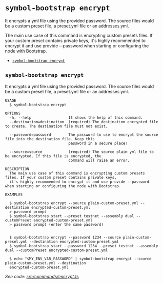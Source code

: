 `symbol-bootstrap encrypt`
==========================

It encrypts a yml file using the provided password. The source files would be a custom preset file, a preset.yml file or an addresses.yml.

The main use case of this command is encrypting custom presets files. If your custom preset contains private keys, it's highly recommended to encrypt it and use provide --password when starting or configuring the node with Bootstrap.

* [`symbol-bootstrap encrypt`](#symbol-bootstrap-encrypt)

## `symbol-bootstrap encrypt`

It encrypts a yml file using the provided password. The source files would be a custom preset file, a preset.yml file or an addresses.yml.

```
USAGE
  $ symbol-bootstrap encrypt

OPTIONS
  -h, --help                 It shows the help of this command.
  --destination=destination  (required) The destination encrypted file to create. The destination file must not exist.

  --password=password        The password to use to encrypt the source file into the destination file. Keep this
                             password in a secure place!

  --source=source            (required) The source plain yml file to be encrypted. If this file is encrypted, the
                             command will raise an error.

DESCRIPTION
  The main use case of this command is encrypting custom presets files. If your custom preset contains private keys, 
  it's highly recommended to encrypt it and use provide --password when starting or configuring the node with Bootstrap.

EXAMPLES

  $ symbol-bootstrap encrypt --source plain-custom-preset.yml --destination encrypted-custom-preset.yml
  > password prompt
  $ symbol-bootstrap start --preset testnet --assembly dual --customPreset encrypted-custom-preset.yml
  > password prompt (enter the same password)
        

  $ symbol-bootstrap encrypt --password 1234 --source plain-custom-preset.yml --destination encrypted-custom-preset.yml
  $ symbol-bootstrap start --password 1234 --preset testnet --assembly dual --customPreset encrypted-custom-preset.yml

  $ echo "$MY_ENV_VAR_PASSWORD" | symbol-bootstrap encrypt --source plain-custom-preset.yml --destination 
  encrypted-custom-preset.yml
```

_See code: [src/commands/encrypt.ts](https://github.com/nemtech/symbol-bootstrap/blob/v0.4.4/src/commands/encrypt.ts)_
